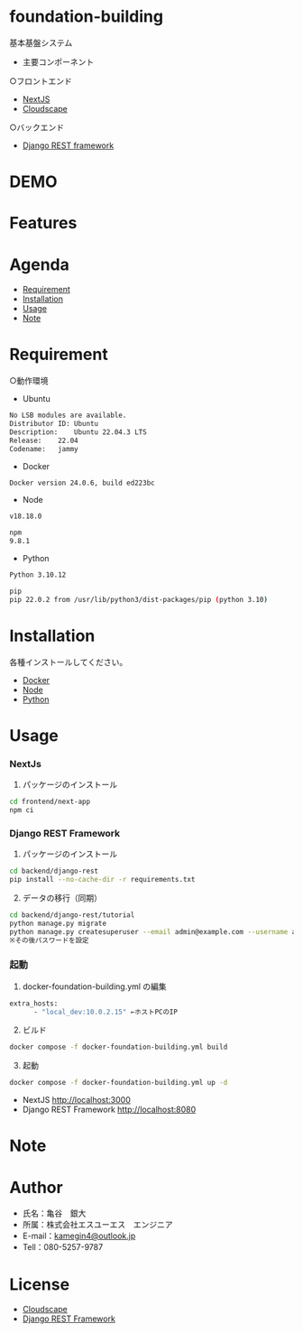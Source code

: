 # foundation-building

基本基盤システム

- 主要コンポーネント

○フロントエンド

* [NextJS](https://nextjs.org/)
* [Cloudscape](https://cloudscape.design/)

○バックエンド

* [Django REST framework](https://www.django-rest-framework.org/#)

# DEMO


# Features

# Agenda

* [Requirement](#requirement)
* [Installation](#installation)
* [Usage](#usage)
* [Note](#note)


# Requirement

○動作環境

- Ubuntu
```bash
No LSB modules are available.
Distributor ID:	Ubuntu
Description:	Ubuntu 22.04.3 LTS
Release:	22.04
Codename:	jammy
```

- Docker
```bash
Docker version 24.0.6, build ed223bc
```

- Node
```bash
v18.18.0

npm
9.8.1
```

- Python
```bash
Python 3.10.12

pip
pip 22.0.2 from /usr/lib/python3/dist-packages/pip (python 3.10)
```

# Installation

各種インストールしてください。

* [Docker](https://www.docker.com/)
* [Node](https://nodejs.org/en)
* [Python](https://www.python.org/)

# Usage

### NextJs

1. パッケージのインストール

```bash
cd frontend/next-app
npm ci
```

### Django REST Framework

1. パッケージのインストール

```bash
cd backend/django-rest
pip install --no-cache-dir -r requirements.txt
```

2. データの移行（同期）

```bash
cd backend/django-rest/tutorial
python manage.py migrate
python manage.py createsuperuser --email admin@example.com --username admin
※その後パスワードを設定
```

### 起動

1. docker-foundation-building.yml の編集

```bash
extra_hosts:
      - "local_dev:10.0.2.15" ←ホストPCのIP
```

2. ビルド

```bash
docker compose -f docker-foundation-building.yml build 
```

3. 起動

```bash
docker compose -f docker-foundation-building.yml up -d
```

* NextJS [http://localhost:3000](http://localhost:3000)
* Django REST Framework [http://localhost:8080](http://localhost:8080)

# Note

# Author

* 氏名：亀谷　銀大
* 所属：株式会社エスユーエス　エンジニア
* E-mail：kamegin4@outlook.jp
* Tell：080-5257-9787

# License

* [Cloudscape](https://cloudscape.design/about/#overview)
* [Django REST Framework](https://www.django-rest-framework.org/#license)